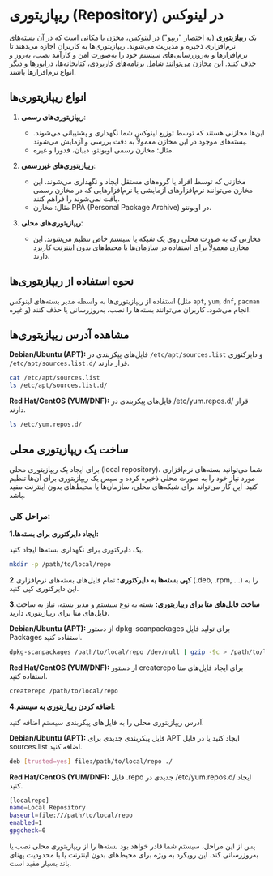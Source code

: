 # ریپازیتوری (Repository) در لینوکس

یک **ریپازیتوری** (به اختصار "ریپو") در لینوکس، مخزن یا مکانی است که در آن بسته‌های نرم‌افزاری ذخیره و مدیریت می‌شوند. ریپازیتوری‌ها به کاربران اجازه می‌دهند تا نرم‌افزارها و به‌روزرسانی‌های سیستم خود را به‌صورت امن و کارآمد نصب، به‌روز و حذف کنند. این مخازن می‌توانند شامل برنامه‌های کاربردی، کتابخانه‌ها، درایورها و دیگر انواع نرم‌افزارها باشند.

## انواع ریپازیتوری‌ها

1. **ریپازیتوری‌های رسمی**:
   - این‌ها مخازنی هستند که توسط توزیع لینوکس شما نگهداری و پشتیبانی می‌شوند. بسته‌های موجود در این مخازن معمولاً به دقت بررسی و آزمایش می‌شوند.
   - مثال: مخازن رسمی اوبونتو، دبیان، فدورا و غیره.

2. **ریپازیتوری‌های غیررسمی**:
   - مخازنی که توسط افراد یا گروه‌های مستقل ایجاد و نگهداری می‌شوند. این مخازن می‌توانند نرم‌افزارهای آزمایشی یا نرم‌افزارهایی که در مخازن رسمی یافت نمی‌شوند را فراهم کنند.
   - مثال: مخازن PPA (Personal Package Archive) در اوبونتو.

3. **ریپازیتوری‌های محلی**:
   - مخازنی که به صورت محلی روی یک شبکه یا سیستم خاص تنظیم می‌شوند. این مخازن معمولاً برای استفاده در سازمان‌ها یا محیط‌های بدون اینترنت کاربرد دارند.

## نحوه استفاده از ریپازیتوری‌ها

استفاده از ریپازیتوری‌ها به واسطه مدیر بسته‌های لینوکس (مثل `apt`, `yum`, `dnf`, `pacman` و غیره) انجام می‌شود. کاربران می‌توانند بسته‌ها را نصب، به‌روزرسانی یا حذف کنند.



## مشاهده آدرس ریپازیتوری‌ها

**Debian/Ubuntu (APT):**
فایل‌های پیکربندی در `/etc/apt/sources.list` و دایرکتوری `/etc/apt/sources.list.d/` قرار دارند.
```bash
cat /etc/apt/sources.list
ls /etc/apt/sources.list.d/
```

**Red Hat/CentOS (YUM/DNF):**
فایل‌های پیکربندی در /etc/yum.repos.d/ قرار دارند.


```bash
ls /etc/yum.repos.d/
```

## ساخت یک ریپازیتوری محلی
برای ایجاد یک ریپازیتوری محلی (local repository)، شما می‌توانید بسته‌های نرم‌افزاری مورد نیاز خود را به صورت محلی ذخیره کرده و سپس یک ریپازیتوری برای آن‌ها تنظیم کنید. این کار می‌تواند برای شبکه‌های محلی، سازمان‌ها یا محیط‌های بدون اینترنت مفید باشد.


### مراحل کلی:

**1.ایجاد دایرکتوری برای بسته‌ها:**

یک دایرکتوری برای نگهداری بسته‌ها ایجاد کنید.


```bash
mkdir -p /path/to/local/repo
```
**2.کپی بسته‌ها به دایرکتوری:**
تمام فایل‌های بسته‌های نرم‌افزاری (.deb, .rpm, ...) را به این دایرکتوری کپی کنید.

**3.ساخت فایل‌های متا برای ریپازیتوری:**
بسته به نوع سیستم و مدیر بسته، نیاز به ساخت فایل‌های متا برای ریپازیتوری دارید.




**Debian/Ubuntu (APT):**
از دستور dpkg-scanpackages برای تولید فایل Packages استفاده کنید.

```bash
dpkg-scanpackages /path/to/local/repo /dev/null | gzip -9c > /path/to/local/repo/Packages.gz
```



**Red Hat/CentOS (YUM/DNF):**
از دستور createrepo برای ایجاد فایل‌های متا استفاده کنید.

```bash
createrepo /path/to/local/repo
```

**4.اضافه کردن ریپازیتوری به سیستم:**

آدرس ریپازیتوری محلی را به فایل‌های پیکربندی سیستم اضافه کنید.



**Debian/Ubuntu (APT):**
فایل پیکربندی جدیدی برای APT ایجاد کنید یا در فایل sources.list اضافه کنید.


```bash
deb [trusted=yes] file:/path/to/local/repo ./
```


**Red Hat/CentOS (YUM/DNF):**
فایل .repo جدیدی در /etc/yum.repos.d/ ایجاد کنید.

```bash
[localrepo]
name=Local Repository
baseurl=file:///path/to/local/repo
enabled=1
gpgcheck=0
```

پس از این مراحل، سیستم شما قادر خواهد بود بسته‌ها را از ریپازیتوری محلی نصب یا به‌روزرسانی کند. این رویکرد به ویژه برای محیط‌های بدون اینترنت یا با محدودیت پهنای باند بسیار مفید است.

